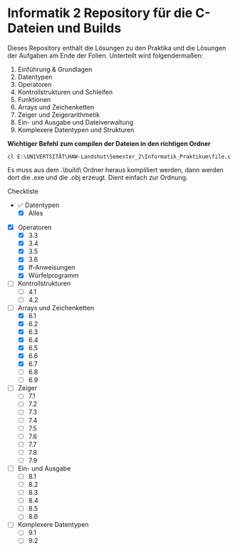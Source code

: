 # Informatik 2 Repository für die C-Dateien und Builds

Dieses Repository enthält die Lösungen zu den Praktika und die Lösungen der Aufgaben am Ende der Folien. Unterteilt wird folgendermaßen:

1. Einführung & Grundlagen
2. Datentypen
3. Operatoren
4. Kontrollstrukturen und Schleifen
5. Funktionen
6. Arrays und Zeichenketten
7. Zeiger und Zeigerarithmetik
8. Ein- und Ausgabe und Dateiverwaltung
9. Komplexere Datentypen und Strukturen

**Wichtiger Befehl zum compilen der Dateien in den richtigen Ordner**

    cl E:\UNIVERTSITÄT\HAW-Landshut\Semester_2\Informatik_Praktikum\file.c

Es muss aus dem .\build\ Ordner heraus kompliliert werden, dann werden dort die .exe und die .obj erzeugt. Dient einfach zur Ordnung.

Checkliste

- :white_check_mark: Datentypen
    - [X] Alles

- [X] Operatoren
  - [X] 3.3
  - [X] 3.4
  - [X] 3.5
  - [X] 3.6
  - [X] If-Anweisungen
  - [X] Würfelprogramm

- [ ] Kontrollstrukturen
  - [ ] 4.1
  - [ ] 4.2

- [ ] Arrays und Zeichenketten
  - [X] 6.1
  - [X] 6.2
  - [X] 6.3
  - [X] 6.4
  - [X] 6.5
  - [X] 6.6
  - [X] 6.7
  - [ ] 6.8
  - [ ] 6.9

- [ ] Zeiger
  - [ ] 7.1
  - [ ] 7.2
  - [ ] 7.3
  - [ ] 7.4
  - [ ] 7.5
  - [ ] 7.6
  - [ ] 7.7
  - [ ] 7.8
  - [ ] 7.9

- [ ] Ein- und Ausgabe
  - [ ] 8.1
  - [ ] 8.2
  - [ ] 8.3
  - [ ] 8.4
  - [ ] 8.5
  - [ ] 8.6

- [ ] Komplexere Datentypen
  - [ ] 9.1
  - [ ] 9.2